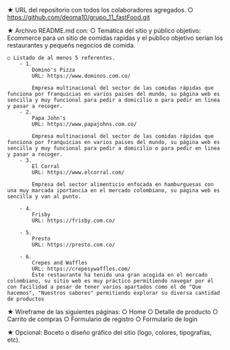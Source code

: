 ★ URL del repositorio con todos los colaboradores agregados.
    ○ https://github.com/deoma10/grupo_11_fastFood.git

★ Archivo README.md con:
    ○ Temática del sitio y público objetivo:
        Ecommerce para un sitio de comidas rapidas y el publico objetivo serían los restaurantes y pequeñs negocios de comida.

    ○ Listado de al menos 5 referentes.
        - 1. 
            Domino's Pizza
            URL: https://www.dominos.com.co/

            Empresa multinacional del sector de las comidas rápidas que funciona por franquicias en varios paises del mundo, su página web es sencilla y muy funcional para pedir a domicilio o para pedir en linea y pasar a recoger.
        - 2. 
            Papa John's
            URL: https://www.papajohns.com.co/

            Empresa multinacional del sector de las comidas rápidas que funciona por franquicias en varios paises del mundo, su página web es sencilla y muy funcional para pedir a domicilio o para pedir en linea y pasar a recoger.
        - 3. 
            El Corral
            URL: https://www.elcorral.com/

            Empresa del sector alimenticio enfocada en hamburguesas con una muy marcada iportancia en el mercado colombiano, su pagina web es sencilla y van al punto.

        - 4. 
            Frisby
            URL: https://frisby.com.co/

        - 5. 
            Presto
            URL: https://presto.com.co/
        
        - 6.
            Crepes and Waffles
            URL: https://crepesywaffles.com/
            Éste restaurante ha tenido una gran acogida en el mercado colombiano, su sitio web es muy práctico permitiendo navegar por él con facilidad a pesar de tener varios apartados como el de "Que hacemos", "Nuestros sabores" permitiendo explorar su diversa cantidad de productos


★ Wireframe de las siguientes páginas:
    ○ Home
    ○ Detalle de producto
    ○ Carrito de compras
    ○ Formulario de registro
    ○ Formulario de login

★ Opcional: Boceto o diseño gráfico del sitio (logo, colores, tipografías, etc).
